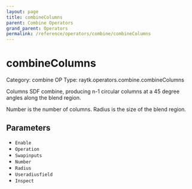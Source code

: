 ```yaml
---
layout: page
title: combineColumns
parent: Combine Operators
grand_parent: Operators
permalink: /reference/operators/combine/combineColumns
---
```


# combineColumns

Category: combine
OP Type: raytk.operators.combine.combineColumns



Columns SDF combine, producing n-1 circular columns at a 45 degree angles along the blend region.

Number is the number of columns.
Radius is the size of the blend region.

## Parameters

* `Enable`
* `Operation`
* `Swapinputs`
* `Number`
* `Radius`
* `Useradiusfield`
* `Inspect`